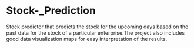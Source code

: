 # Stock-_Prediction
Stock predictor that predicts the stock for the upcoming days based on the past data for the stock of a particular enterprise.The project also includes good data visualization maps for easy interpretation of the results.
